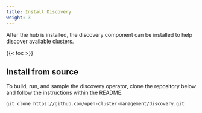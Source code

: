 ```yaml
---
title: Install Discovery
weight: 3
---
```


After the hub is installed, the discovery component can be installed to help discover available clusters.

<!-- spellchecker-disable -->

{{< toc >}}

<!-- spellchecker-enable -->

## Install from source

To build, run, and sample the discovery operator, clone the repository below and follow the instructions within the README.

```Shell
git clone https://github.com/open-cluster-management/discovery.git
```